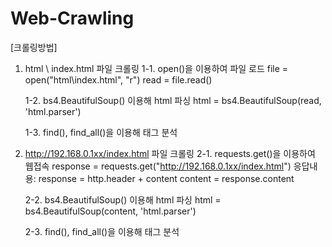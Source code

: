# Web-Crawling


[크롤링방법]

1. html \\ index.html 파일 크롤링
   1-1. open()을 이용하여 파일 로드
        file = open("html\\index.html", "r")
        read = file.read()

   1-2. bs4.BeautifulSoup() 이용해 html 파싱
        html = bs4.BeautifulSoup(read, 'html.parser')

   1-3. find(), find_all()을 이용해 태그 분석

2. http://192.168.0.1xx/index.html 파일 크롤링
   2-1. requests.get()을 이용하여 웹접속
        response = requests.get("http://192.168.0.1xx/index.html")
                   응답내용: response = http.header + content
        content  = response.content

   2-2. bs4.BeautifulSoup() 이용해 html 파싱
        html = bs4.BeautifulSoup(content, 'html.parser')

   2-3. find(), find_all()을 이용해 태그 분석
